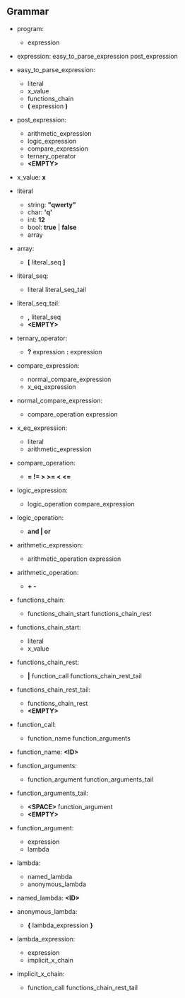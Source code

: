 ## Grammar

- program:
    - expression

- expression:
  easy_to_parse_expression post_expression

- easy_to_parse_expression:
    - literal
    - x_value
    - functions_chain
    - **(** expression **)**

- post_expression:
    - arithmetic_expression
    - logic_expression
    - compare_expression
    - ternary_operator
    - **\<EMPTY\>**

- x_value: **x**

- literal
    - string: **"qwerty"**
    - char: **'q'**
    - int: **12**
    - bool: **true** | **false**
    - array

-  array:
    - **\[**  literal_seq **\]**

- literal_seq:
    - literal literal_seq_tail

- literal_seq_tail:
    - **,** literal_seq
    - **\<EMPTY\>**

- ternary_operator:
    - **?** expression **:** expression

- compare_expression:
    - normal_compare_expression
    - x_eq_expression

- normal_compare_expression:
    - compare_operation expression

- x_eq_expression:
    - literal
    - arithmetic_expression

- compare_operation:
    - **= != > >= < <=**

- logic_expression:
    - logic_operation compare_expression

- logic_operation:
    - **and | or**

- arithmetic_expression:
    - arithmetic_operation expression

- arithmetic_operation:
    - **+ -**

- functions_chain:
    - functions_chain_start functions_chain_rest

- functions_chain_start:
    - literal
    - x_value

- functions_chain_rest:
    - **|** function_call functions_chain_rest_tail

- functions_chain_rest_tail:
    - functions_chain_rest
    - **\<EMPTY\>**

- function_call:
    - function_name function_arguments

- function_name: **\<ID\>**

- function_arguments:
    - function_argument function_arguments_tail

- function_arguments_tail:
    - **\<SPACE\>** function_argument
    - **\<EMPTY\>**

- function_argument:
    - expression
    - lambda

- lambda:
    - named_lambda
    - anonymous_lambda

- named_lambda: **\<ID\>**

- anonymous_lambda:
    - **{** lambda_expression **}**

- lambda_expression:
    - expression
    - implicit_x_chain

- implicit_x_chain:
    - function_call functions_chain_rest_tail